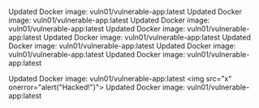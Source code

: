 Updated Docker image: vuln01/vulnerable-app:latest
Updated Docker image: vuln01/vulnerable-app:latest
Updated Docker image: vuln01/vulnerable-app:latest
Updated Docker image: vuln01/vulnerable-app:latest
Updated Docker image: vuln01/vulnerable-app:latest
Updated Docker image: vuln01/vulnerable-app:latest
Updated Docker image: vuln01/vulnerable-app:latest
Updated Docker image: vuln01/vulnerable-app:latest
<script>alert("Hacked!");</script>
Updated Docker image: vuln01/vulnerable-app:latest
<img src="x" onerror="alert("Hacked!")">
Updated Docker image: vuln01/vulnerable-app:latest
